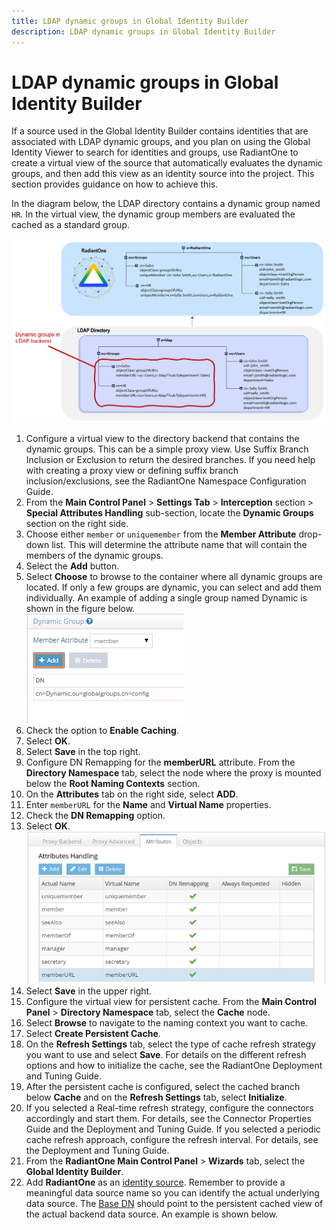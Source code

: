 ```yaml
---
title: LDAP dynamic groups in Global Identity Builder
description: LDAP dynamic groups in Global Identity Builder
---
```


# LDAP dynamic groups in Global Identity Builder

If a source used in the Global Identity Builder contains identities that are associated with LDAP dynamic groups, and you plan on using the Global Identity Viewer to search for identities and groups, use RadiantOne to create a virtual view of the source that automatically evaluates the dynamic groups, and then add this view as an identity source into the project. This section provides guidance on how to achieve this.

In the diagram below, the LDAP directory contains a dynamic group named `HR`. In the virtual view, the dynamic group members are evaluated the cached as a standard group.

![Dynamic Group Example](../../Media/image127.png)

1. Configure a virtual view to the directory backend that contains the dynamic groups. This can be a simple proxy view. Use Suffix Branch Inclusion or Exclusion to return the desired branches. If you need help with creating a proxy view or defining suffix branch inclusion/exclusions, see the RadiantOne Namespace Configuration Guide.
1. From the **Main Control Panel** > **Settings Tab** > **Interception** section > **Special Attributes Handling** sub-section, locate the **Dynamic Groups** section on the right side.
1. Choose either `member` or `uniquemember` from the **Member Attribute** drop-down list. This will determine the attribute name that will contain the members of the dynamic groups.
1. Select the **Add** button.
1. Select **Choose** to browse to the container where all dynamic groups are located. If only a few groups are dynamic, you can select and add them individually. An example of adding a single group named Dynamic is shown in the figure below.<br>
    ![Dynamic Group Configuration](../../Media/image128.png)
1. Check the option to **Enable Caching**.
1. Select **OK**.
1. Select **Save** in the top right.
1. Configure DN Remapping for the **memberURL** attribute. From the **Directory Namespace** tab, select the node where the proxy is mounted below the **Root Naming Contexts** section.
1.  On the **Attributes** tab on the right side, select **ADD**.
1.  Enter `memberURL` for the **Name** and **Virtual Name** properties.
1.  Check the **DN Remapping** option.
1.  Select **OK**.<br>
    ![Defining `memberURL` Attribute for DN Remapping](../../Media/image129.png)
1.  Select **Save** in the upper right.
1.  Configure the virtual view for persistent cache. From the **Main Control Panel** > **Directory Namespace** tab, select the **Cache** node.
1.  Select **Browse** to navigate to the naming context you want to cache.
1.  Select **Create Persistent Cache**.
1.  On the **Refresh Settings** tab, select the type of cache refresh strategy you want to use and select **Save**. For details on the different refresh options and how to initialize the cache, see the RadiantOne Deployment and Tuning Guide.
1.  After the persistent cache is configured, select the cached branch below **Cache** and on the **Refresh Settings** tab, select **Initialize**.
1.  If you selected a Real-time refresh strategy, configure the connectors accordingly and start them. For details, see the Connector Properties Guide and the Deployment and Tuning Guide. If you selected a periodic cache refresh approach, configure the refresh interval. For details, see the Deployment and Tuning Guide.
1.  From the **RadiantOne Main Control Panel** > **Wizards** tab, select the **Global Identity Builder**.
1.  Add **RadiantOne** as an [identity source](../create-projects/identity-sources.md). Remember to provide a meaningful data source name so you can identify the actual underlying data source. The [Base DN](../create-projects/identity-sources.md#base-dn) should point to the persistent cached view of the actual backend data source. An example is shown below.
